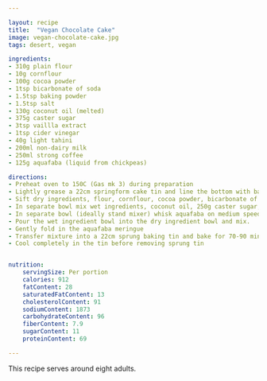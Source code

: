 ```yaml
---

layout: recipe
title:  "Vegan Chocolate Cake"
image: vegan-chocolate-cake.jpg
tags: desert, vegan

ingredients:
- 310g plain flour
- 10g cornflour
- 100g cocoa powder
- 1tsp bicarbonate of soda
- 1.5tsp baking powder
- 1.5tsp salt
- 130g coconut oil (melted)
- 375g caster sugar
- 3tsp vaillla extract
- 1tsp cider vinegar
- 40g light tahini
- 200ml non-dairy milk
- 250ml strong coffee
- 125g aquafaba (liquid from chickpeas)

directions:
- Preheat oven to 150C (Gas mk 3) during preparation
- Lightly grease a 22cm springform cake tin and line the bottom with baking parchment
- Sift dry ingredients, flour, cornflour, cocoa powder, bicarbonate of soda, baking powder and salt into a large bowl
- In separate bowl mix wet ingredients, coconut oil, 250g caster sugar, vanilla extract, cider vinegar, tahini, milk and coffee
- In separate bowl (ideally stand mixer) whisk aquafaba on medium speed for 2 minutes.  Begin adding remaining 125g caster sugar, add one teaspoon at a time waiting until fully mixed before adding the next.  When all sugar added continue mixing on medium speed for further 10 minutes.
- Pour the wet ingredient bowl into the dry ingredient bowl and mix.
- Gently fold in the aquafaba meringue
- Transfer mixture into a 22cm sprung baking tin and bake for 70-90 minute. The cake is cooked when skewer can be inserted into middle and come out clean.
- Cool completely in the tin before removing sprung tin


nutrition:
    servingSize: Per portion
    calories: 912
    fatContent: 28
    saturatedFatContent: 13
    cholesterolContent: 91
    sodiumContent: 1873
    carbohydrateContent: 96
    fiberContent: 7.9
    sugarContent: 11
    proteinContent: 69

---
```


This recipe serves around eight adults.
